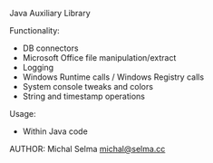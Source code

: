 Java Auxiliary Library

Functionality:
- DB connectors
- Microsoft Office file manipulation/extract
- Logging
- Windows Runtime calls / Windows Registry calls
- System console tweaks and colors
- String and timestamp operations

Usage:
- Within Java code

AUTHOR:
Michal Selma <michal@selma.cc>



